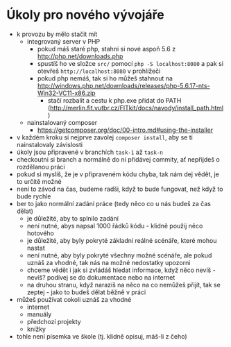 # Úkoly pro nového vývojáře

* k provozu by mělo stačit mít 
    * integrovaný server v PHP
        * pokud máš staré php, stahni si nové aspoň 5.6 z http://php.net/downloads.php
        * spustíš ho ve složce `src/` pomocí `php -S localhost:8080` a pak si otevřeš `http://localhost:8080` v prohlížeči
        * pokud php nemáš, tak si ho můžeš stahnout na http://windows.php.net/downloads/releases/php-5.6.17-nts-Win32-VC11-x86.zip
            * stačí rozbalit a cestu k php.exe přidat do PATH (http://merlin.fit.vutbr.cz/FITkit/docs/navody/install_path.html)
    * nainstalovaný composer 
        * https://getcomposer.org/doc/00-intro.md#using-the-installer
* v každém kroku si nejprve zavolej `composer install`, aby se ti nainstalovaly závislosti
* úkoly jsou připravené v branchích `task-1` až `task-n`
* checkoutni si branch a normálně do ní přidávej commity, ať nepřijdeš o rozdělanou práci
* pokud si myslíš, že je v připraveném kódu chyba, tak nám dej vědět, je to určitě možné
* není to závod na čas, budeme radši, když to bude fungovat, než když to bude rychle
* ber to jako normální zadání práce (tedy něco co u nás budeš za čas dělat)
    * je důležité, aby to splnilo zadání
    * není nutné, abys napsal 1000 řádků kódu - klidně použij něco hotového
    * je důležité, aby byly pokryté základní reálné scénáře, které mohou nastat
    * není nutné, aby byly pokryté všechny možné scénáře, ale pokud uznáš za vhodné, tak nás na možné nedostatky upozorni
    * chceme vědět i jak si zvládáš hledat informace, když něco nevíš - nevíš? podívej se do dokumentace nebo na internet 
    * na druhou stranu, když narazíš na něco na co nemůžeš přijít, tak se zeptej - jako to budeš dělat běžně v práci
* můžeš používat cokoli uznáš za vhodné
    * internet
    * manuály
    * předchozí projekty
    * knížky
* tohle není písemka ve škole (tj. klidně opisuj, máš-li z čeho)
